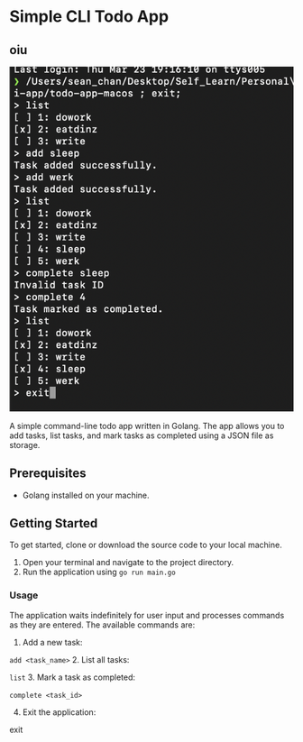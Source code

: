 # Simple CLI Todo App

## oiu
![Usage](usage.png)

A simple command-line todo app written in Golang. The app allows you to add tasks, list tasks, and mark tasks as completed using a JSON file as storage.

## Prerequisites

- Golang installed on your machine.

## Getting Started

To get started, clone or download the source code to your local machine.

1. Open your terminal and navigate to the project directory.
2. Run the application using `go run main.go`

### Usage

The application waits indefinitely for user input and processes commands as they are entered. The available commands are:

1. Add a new task:

`add <task_name>`
2. List all tasks:

`list`
3. Mark a task as completed:

`complete <task_id>`

4. Exit the application:

exit